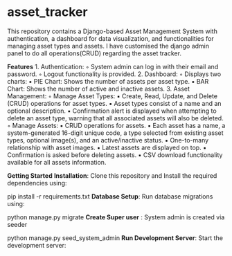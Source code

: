 # asset_tracker
This repository contains a Django-based Asset Management System with authentication, a dashboard for data visualization, and functionalities for managing asset types and assets.
I have customised the django admin panel to do all operations(CRUD) regarding the asset tracker. 


**Features**
    1. Authentication:
        ◦ System admin can log in with their email and password.
        ◦ Logout functionality is provided.
    2. Dashboard:
        ◦ Displays two charts:
            ▪ PIE Chart: Shows the number of assets per asset type.
            ▪ BAR Chart: Shows the number of active and inactive assets.
    3. Asset Management:
        ◦ Manage Asset Types:
            ▪ Create, Read, Update, and Delete (CRUD) operations for asset types.
            ▪ Asset types consist of a name and an optional description.
            ▪ Confirmation alert is displayed when attempting to delete an asset type, warning that all associated assets will also be deleted.
        ◦ Manage Assets:
            ▪ CRUD operations for assets.
            ▪ Each asset has a name, a system-generated 16-digit unique code, a type selected from existing asset types, optional image(s), and an active/inactive status.
            ▪ One-to-many relationship with asset images.
            ▪ Latest assets are displayed on top.
            ▪ Confirmation is asked before deleting assets.
            ▪ CSV download functionality available for all assets information.


**Getting Started**
**Installation**: Clone this repository and Install the required dependencies using:


pip install -r requirements.txt
**Database Setup**: Run database migrations using:


python manage.py migrate
**Create Super user** : System admin is created via seeder


python manage.py seed_system_admin
**Run Development Server**: Start the development server:
